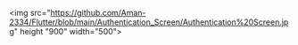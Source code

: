 <img src="https://github.com/Aman-2334/Flutter/blob/main/Authentication_Screen/Authentication%20Screen.jpg" height "900" width="500">
